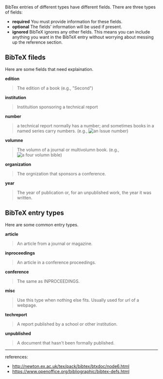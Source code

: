 BibTex entries of different types have different fields. There are three types of fields:

- **required** You must provide information for these fields.
- **optional** The fields' information will be used if present.
- **ignored** BibTeX ignores any other fields. This means you can include anything you want in the BibTeX entry without worrying about messing up the reference section.
## BibTeX fileds

Here are some fields that need explaination.

**edition**
> The edition of a book (e.g., "Second")

**institution**
> Instituition sponsoring a technical report

**number**
> a technical report normally has a number; and sometimes books in a named series carry numbers. (e.g., ![an Issue number](http://cdn.differencebetween.net/wp-content/uploads/2018/06/Difference-Between-Volume-and-Issue.jpg))

**volumne**
> The volumn of a journal or multivolumn book. (e.g., ![a four volumn bible](https://d3525k1ryd2155.cloudfront.net/h/695/774/811774695.0.x.jpg))

**organization**
> The orgnization that sponsors a conference.

**year**
> The year of publication or, for an unpublished work, the year it was written.

## BibTeX entry types

Here are some common entry types.

**article**
> An article from a journal or magazine.

**inproceedings**
> An article in a conference proceedings. 

**conference**
> The same as INPROCEEDINGS.

**misc**
> Use this type when nothing else fits. Usually used for url of a webpage.

**techreport**
> A report published by a school or other institution.

**unpublished**
> A document that hasn't been formally published.

----

references:
- <http://newton.ex.ac.uk/tex/pack/bibtex/btxdoc/node6.html>
- <https://www.openoffice.org/bibliographic/bibtex-defs.html>
